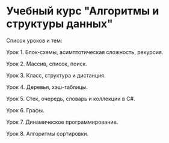 # Учебный курс "Алгоритмы и структуры данных"

Список уроков и тем:

Урок 1. Блок-схемы, асимптотическая сложность, рекурсия.

Урок 2. Массив, список, поиск.

Урок 3. Класс, структура и дистанция.

Урок 4. Деревья, хэш-таблицы.

Урок 5. Стек, очередь, словарь и коллекции в C#.

Урок 6. Графы.

Урок 7. Динамическое программирование.

Урок 8. Алгоритмы сортировки.
